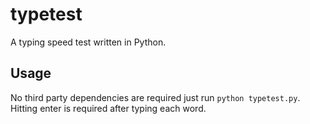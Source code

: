 # typetest
A typing speed test written in Python.

## Usage
No third party dependencies are required just run `python typetest.py`. Hitting enter is required after typing each word.
